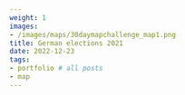 ```yaml
---
weight: 1
images:
- /images/maps/30daymapchallenge_map1.png
title: German elections 2021
date: 2022-12-23
tags:
- portfolio # all posts
- map
---
```



